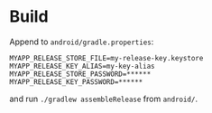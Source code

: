 # Build

Append to `android/gradle.properties`:

```
MYAPP_RELEASE_STORE_FILE=my-release-key.keystore
MYAPP_RELEASE_KEY_ALIAS=my-key-alias
MYAPP_RELEASE_STORE_PASSWORD=******
MYAPP_RELEASE_KEY_PASSWORD=******
```

and run `./gradlew assembleRelease` from `android/`.
